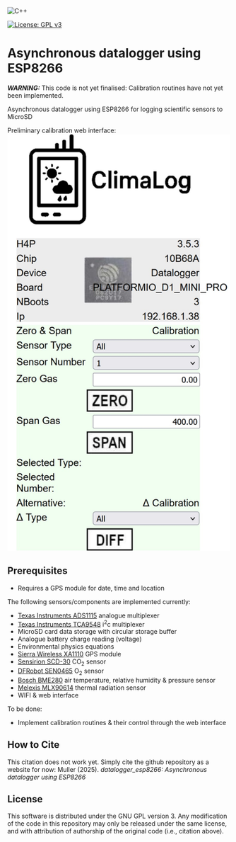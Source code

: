 ![C++](https://img.shields.io/badge/c++-%2300599C.svg?style=for-the-badge&logo=c%2B%2B&logoColor=white)

[![License: GPL v3](https://img.shields.io/badge/License-GPLv3-blue.svg)](https://www.gnu.org/licenses/gpl-3.0)

# Asynchronous datalogger using ESP8266

**_WARNING:_** This code is not yet finalised: Calibration routines have not yet been implemented.

Asynchronous datalogger using ESP8266 for logging scientific sensors to MicroSD

Preliminary calibration web interface:
![Interface screenshot](img/screenshot.jpg)

## Prerequisites
- Requires a GPS module for date, time and location

The following sensors/components are implemented currently:
- [Texas Instruments ADS1115](https://www.ti.com/product/ADS1115) analogue multiplexer
- [Texas Instruments TCA9548](https://www.ti.com/product/TCA9548A) i<sup>2</sup>c multiplexer
- MicroSD card data storage with circular storage buffer
- Analogue battery charge reading (voltage)
- Environmental physics equations
- [Sierra Wireless XA1110](https://source.sierrawireless.com/devices/positioning-modules/xa1110/) GPS module
- [Sensirion SCD-30](https://sensirion.com/products/catalog/SCD30) CO<sub>2</sub> sensor
- [DFRobot SEN0465](https://www.dfrobot.com/product-2510.html) O<sub>2</sub> sensor
- [Bosch BME280](https://www.bosch-sensortec.com/products/environmental-sensors/humidity-sensors-bme280/) air temperature, relative humidity & pressure sensor
- [Melexis MLX90614](https://www.melexis.com/en/product/MLX90614/Digital-Plug-Play-Infrared-Thermometer-TO-Can) thermal radiation sensor
- WIFI & web interface

To be done:
- Implement calibration routines & their control through the web interface

## How to Cite

This citation does not work yet. Simply cite the github repository as a website for now:
Muller (2025). *datalogger_esp8266: Asynchronous datalogger using ESP8266*

## License

This software is distributed under the GNU GPL version 3. Any modification of the code in this repository may only be released under the same license, and with attribution of authorship of the original code (i.e., citation above).